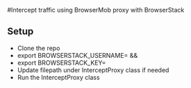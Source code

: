 #Intercept traffic using BrowserMob proxy with BrowserStack

## Setup
* Clone the repo
* export BROWSERSTACK_USERNAME=<browserstack-username> &&
* export BROWSERSTACK_KEY=<browserstack-access-key>
* Update filepath under InterceptProxy class if needed
* Run the InterceptProxy class

